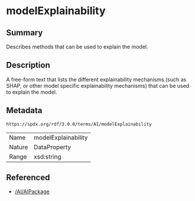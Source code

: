 <!-- Automatically generated by spec-parser v2.1.0 on 2024-06-17T15:44:58.460830+00:00 -->
<!-- SPDX-License-Identifier: Community-Spec-1.0 -->

# modelExplainability

## Summary

Describes methods that can be used to explain the model.


## Description

A free-form text that lists the different explainability mechanisms
(such as SHAP, or other model specific explainability mechanisms) that can be
used to explain the model.


## Metadata

`https://spdx.org/rdf/3.0.0/terms/AI/modelExplainability`


| | |
|---|---|
| Name | modelExplainability |
| Nature | DataProperty |
| Range | xsd:string |




## Referenced

- [/AI/AIPackage](../../AI/Classes/AIPackage.md)

